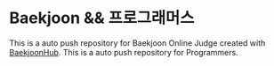 # Baekjoon && 프로그래머스
This is a auto push repository for Baekjoon Online Judge created with [BaekjoonHub](https://github.com/BaekjoonHub/BaekjoonHub).
This is a auto push repository for Programmers.
